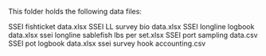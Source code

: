 This folder holds the following data files:

SSEI fishticket data.xlsx
SSEI LL survey bio data.xlsx
SSEI longline logbook data.xlsx
ssei longline sablefish lbs per set.xlsx
SSEI port sampling data.csv
SSEI pot logbook data.xlsx
ssei survey hook accounting.csv